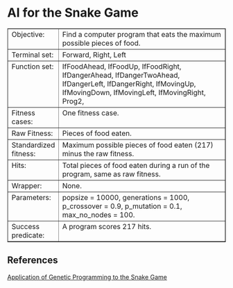 # AI for the Snake Game

<p align="center">
<table halign="center" width="543" border="1" cellspacing="1"><tbody><tr valign="top"><td width="23%">Objective:</td><td width="77%">Find a computer program that eats the maximum possible pieces of food.</td></tr><tr valign="top"><td>Terminal set:</td><td>Forward, Right, Left</td></tr><tr valign="top"><td>Function set:</td><td>IfFoodAhead,
		IfFoodUp,
		IfFoodRight,
		IfDangerAhead,
		IfDangerTwoAhead,
		IfDangerLeft,
		IfDangerRight,
		IfMovingUp,
		IfMovingDown,
		IfMovingLeft,
		IfMovingRight,
		Prog2,</td></tr><tr valign="top"><td>Fitness cases:</td><td>One fitness case.</td></tr><tr valign="top"><td>Raw Fitness:</td><td>Pieces of food eaten.</td></tr><tr valign="top"><td>Standardized fitness:</td><td>Maximum possible pieces of food eaten (217) minus the raw fitness.</td></tr><tr valign="top"><td>Hits:</td><td>Total pieces of food eaten during a run of the program, same as raw fitness.</td></tr><tr valign="top"><td>Wrapper:</td><td>None.</td></tr><tr valign="top"><td>Parameters:</td><td>popsize = 10000, generations = 1000, p_crossover = 0.9, p_mutation = 0.1, max_no_nodes = 100.</td></tr><tr valign="top"><td>Success predicate:</td><td>A program scores 217 hits.</td></tr></tbody>
</table> 
</p>

## References
[Application of Genetic Programming to the Snake Game](https://www.gamedev.net/articles/programming/artificial-intelligence/application-of-genetic-programming-to-the-snake-r1175)
